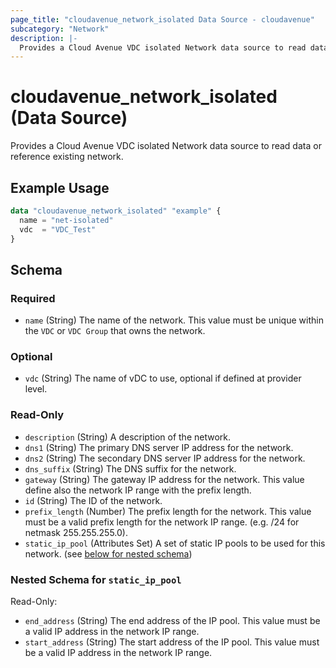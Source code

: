 ```yaml
---
page_title: "cloudavenue_network_isolated Data Source - cloudavenue"
subcategory: "Network"
description: |-
  Provides a Cloud Avenue VDC isolated Network data source to read data or reference existing network.
---
```


# cloudavenue_network_isolated (Data Source)

Provides a Cloud Avenue VDC isolated Network data source to read data or reference existing network.

## Example Usage

```terraform
data "cloudavenue_network_isolated" "example" {
  name = "net-isolated"
  vdc  = "VDC_Test"
}
```

<!-- schema generated by tfplugindocs -->
## Schema

### Required

- `name` (String) The name of the network. This value must be unique within the `VDC` or `VDC Group` that owns the network.

### Optional

- `vdc` (String) The name of vDC to use, optional if defined at provider level.

### Read-Only

- `description` (String) A description of the network.
- `dns1` (String) The primary DNS server IP address for the network.
- `dns2` (String) The secondary DNS server IP address for the network.
- `dns_suffix` (String) The DNS suffix for the network.
- `gateway` (String) The gateway IP address for the network. This value define also the network IP range with the prefix length.
- `id` (String) The ID of the network.
- `prefix_length` (Number) The prefix length for the network. This value must be a valid prefix length for the network IP range. (e.g. /24 for netmask 255.255.255.0).
- `static_ip_pool` (Attributes Set) A set of static IP pools to be used for this network. (see [below for nested schema](#nestedatt--static_ip_pool))

<a id="nestedatt--static_ip_pool"></a>
### Nested Schema for `static_ip_pool`

Read-Only:

- `end_address` (String) The end address of the IP pool. This value must be a valid IP address in the network IP range.
- `start_address` (String) The start address of the IP pool. This value must be a valid IP address in the network IP range.

